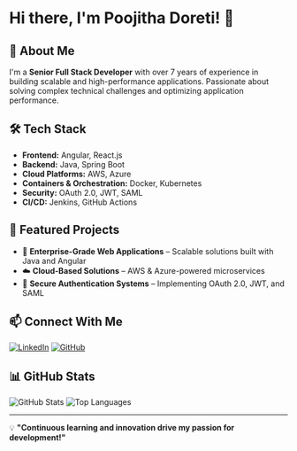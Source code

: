 # Hi there, I'm Poojitha Doreti! 👋

## 🚀 About Me
I'm a **Senior Full Stack Developer** with over 7 years of experience in building scalable and high-performance applications. Passionate about solving complex technical challenges and optimizing application performance.

## 🛠 Tech Stack
- **Frontend:** Angular, React.js
- **Backend:** Java, Spring Boot
- **Cloud Platforms:** AWS, Azure
- **Containers & Orchestration:** Docker, Kubernetes
- **Security:** OAuth 2.0, JWT, SAML
- **CI/CD:** Jenkins, GitHub Actions

## 📌 Featured Projects
- 🚀 **Enterprise-Grade Web Applications** – Scalable solutions built with Java and Angular
- ☁️ **Cloud-Based Solutions** – AWS & Azure-powered microservices
- 🔐 **Secure Authentication Systems** – Implementing OAuth 2.0, JWT, and SAML

## 📫 Connect With Me
[![LinkedIn](https://img.shields.io/badge/LinkedIn-Connect-blue?style=flat-square&logo=linkedin)](https://www.linkedin.com/in/your-profile)
[![GitHub](https://img.shields.io/badge/GitHub-Follow-black?style=flat-square&logo=github)](https://github.com/your-github)

## 📊 GitHub Stats
![GitHub Stats](https://github-readme-stats.vercel.app/api?username=your-github&show_icons=true&theme=radical)
![Top Languages](https://github-readme-stats.vercel.app/api/top-langs/?username=your-github&layout=compact&theme=radical)

---
💡 **"Continuous learning and innovation drive my passion for development!"**

